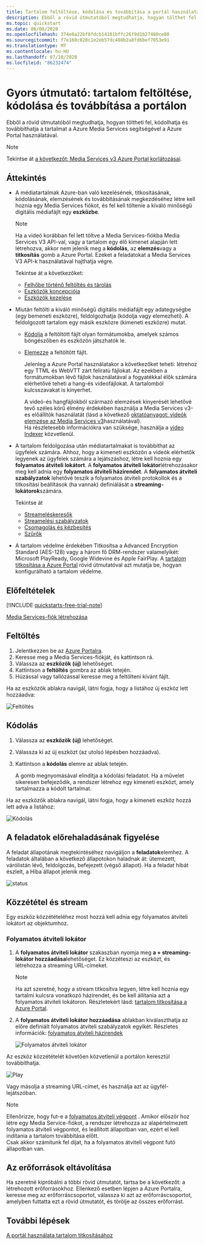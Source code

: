 ```yaml
---
title: Tartalom feltöltése, kódolása és továbbítása a portál használatával – Azure
description: Ebből a rövid útmutatóból megtudhatja, hogyan tölthet fel, kódolhat és továbbíthat tartalmakat Azure Media Services használatával a portálon.
ms.topic: quickstart
ms.date: 06/08/2020
ms.openlocfilehash: 374e8a22bf8fdcb14101bffc26f9d1b27480ce88
ms.sourcegitcommit: f7e160c820c1e2eb57dc480b2a8fd6bef7053e91
ms.translationtype: MT
ms.contentlocale: hu-HU
ms.lasthandoff: 07/10/2020
ms.locfileid: "86232474"
---
```

# <a name="quickstart-upload-encode-and-stream-content-with-portal"></a>Gyors útmutató: tartalom feltöltése, kódolása és továbbítása a portálon

Ebből a rövid útmutatóból megtudhatja, hogyan töltheti fel, kódolhatja és továbbíthatja a tartalmat a Azure Media Services segítségével a Azure Portal használatával.

> [!NOTE]
> Tekintse át [a következőt: Media Services v3 Azure Portal korlátozásai](frequently-asked-questions.md#what-are-the-azure-portal-limitations-for-media-services-v3).
  
## <a name="overview"></a>Áttekintés

* A médiatartalmak Azure-ban való kezelésének, titkosításának, kódolásának, elemzésének és továbbításának megkezdéséhez létre kell hoznia egy Media Services fiókot, és fel kell töltenie a kiváló minőségű digitális médiafájlt egy **eszközbe**. 
    
    > [!NOTE]
    > Ha a videó korábban fel lett töltve a Media Services-fiókba Media Services V3 API-val, vagy a tartalom egy élő kimenet alapján lett létrehozva, akkor nem jelenik meg a **kódolás**, az **elemzés**vagy a **titkosítás** gomb a Azure Portal. Ezeket a feladatokat a Media Services V3 API-k használatával hajthatja végre.

    Tekintse át a következőket: 

  * [Felhőbe történő feltöltés és tárolás](storage-account-concept.md)
  * [Eszközök koncepciója](assets-concept.md)
  * [Eszközök kezelése](manage-asset-concept.md)
* Miután feltölti a kiváló minőségű digitális médiafájlt egy adategységbe (egy bemeneti eszközre), feldolgozhatja (kódolja vagy elemezheti). A feldolgozott tartalom egy másik eszközre (kimeneti eszközre) mutat. 
    * [Kódolja](encoding-concept.md) a feltöltött fájlt olyan formátumokba, amelyek számos böngészőben és eszközön játszhatók le.
    * [Elemezze](analyzing-video-audio-files-concept.md) a feltöltött fájlt. 

        Jelenleg a Azure Portal használatakor a következőket teheti: létrehoz egy TTML és WebVTT zárt feliratú fájlokat. Az ezekben a formátumokban lévő fájlok használatával a fogyatékkal élők számára elérhetővé teheti a hang-és videofájlokat. A tartalomból kulcsszavakat is kinyerhet.

        A videó-és hangfájlokból származó elemzések kinyerését lehetővé tevő széles körű élmény érdekében használja a Media Services v3-es előállítók használatát (lásd a következő [oktatóanyagot: videók elemzése az Media Services v3](analyze-videos-tutorial-with-api.md)használatával). <br/>Ha részletesebb információkra van szüksége, használja a [video Indexer](https://docs.microsoft.com/azure/media-services/video-indexer/) közvetlenül.    
* A tartalom feldolgozása után médiatartalmakat is továbbíthat az ügyfelek számára. Ahhoz, hogy a kimeneti eszközön a videók elérhetők legyenek az ügyfelek számára a lejátszáshoz, létre kell hoznia egy **folyamatos átviteli lokátort**. A **folyamatos átviteli lokátor**létrehozásakor meg kell adnia egy **folyamatos átviteli házirendet**. A **folyamatos átviteli szabályzatok** lehetővé teszik a folyamatos átviteli protokollok és a titkosítási beállítások (ha vannak) definiálását a **streaming-lokátorok**számára.
    
    Tekintse át

    * [Streameléskeresők](streaming-locators-concept.md)
    * [Streamelési szabályzatok](streaming-policy-concept.md)
    * [Csomagolás és kézbesítés](dynamic-packaging-overview.md)
    * [Szűrők](filters-concept.md)
* A tartalom védelme érdekében Titkosítsa a Advanced Encryption Standard (AES-128) vagy a három fő DRM-rendszer valamelyikét: Microsoft PlayReady, Google Widevine és Apple FairPlay. A [tartalom titkosítása a Azure Portal](encrypt-content-quickstart.md) rövid útmutatóval azt mutatja be, hogyan konfigurálható a tartalom védelme.
        
## <a name="prerequisites"></a>Előfeltételek

[!INCLUDE [quickstarts-free-trial-note](../../../includes/quickstarts-free-trial-note.md)]

[Media Services-fiók létrehozása](create-account-howto.md#use-the-azure-portal)

## <a name="upload"></a>Feltöltés

1. Jelentkezzen be az [Azure Portalra](https://portal.azure.com/).
1. Keresse meg a Media Services-fiókját, és kattintson rá.
1. Válassza az **eszközök (új)** lehetőséget.
1. Kattintson a **feltöltés** gombra az ablak tetején. 
1. Húzással vagy tallózással keresse meg a feltölteni kívánt fájlt.

Ha az eszközök ablakra navigál, látni fogja, hogy a listához új eszköz lett hozzáadva:

![Feltöltés](./media/manage-assets-quickstart/upload.png)

## <a name="encode"></a>Kódolás

1. Válassza az **eszközök (új)** lehetőséget.
1. Válassza ki az új eszközt (az utolsó lépésben hozzáadva).
1. Kattintson a **kódolás** elemre az ablak tetején.

    A gomb megnyomásával elindítja a kódolási feladatot. Ha a művelet sikeresen befejeződik, a rendszer létrehoz egy kimeneti eszközt, amely tartalmazza a kódolt tartalmat.

Ha az eszközök ablakra navigál, látni fogja, hogy a kimeneti eszköz hozzá lett adva a listához:

![Kódolás](./media/manage-assets-quickstart/encode.png)

## <a name="monitor-the-job-progress"></a>A feladatok előrehaladásának figyelése

A feladat állapotának megtekintéséhez navigáljon a **feladatok**elemhez. A feladatok általában a következő állapotokon haladnak át: ütemezett, várólistán lévő, feldolgozás, befejezett (végső állapot). Ha a feladat hibát észlelt, a Hiba állapot jelenik meg.

![status](./media/manage-assets-quickstart/job-status.png)

## <a name="publish-and-stream"></a>Közzététel és stream

Egy eszköz közzétételéhez most hozzá kell adnia egy folyamatos átviteli lokátort az objektumhoz.

### <a name="streaming-locator"></a>Folyamatos átviteli lokátor 

1. A **folyamatos átviteli lokátor** szakaszban nyomja meg **a + streaming-lokátor hozzáadása**lehetőséget.
    Ez közzéteszi az eszközt, és létrehozza a streaming URL-címeket.

    > [!NOTE]
    > Ha azt szeretné, hogy a stream titkosítva legyen, létre kell hoznia egy tartalmi kulcsra vonatkozó házirendet, és be kell állítania azt a folyamatos átviteli lokátoron. Részletekért lásd: [tartalom titkosítása a Azure Portal](encrypt-content-quickstart.md).
1. A **folyamatos átviteli lokátor hozzáadása** ablakban kiválaszthatja az előre definiált folyamatos átviteli szabályzatok egyikét. Részletes információk: [folyamatos átviteli házirendek](streaming-policy-concept.md)

    ![Folyamatos átviteli lokátor](./media/manage-assets-quickstart/streaming-locator.png)

Az eszköz közzétételét követően közvetlenül a portálon keresztül továbbíthatja. 

![Play](./media/manage-assets-quickstart/publish.png)

Vagy másolja a streaming URL-címet, és használja azt az ügyfél-lejátszóban.

> [!NOTE]
> Ellenőrizze, hogy fut-e a [folyamatos átviteli végpont](streaming-endpoint-concept.md) . Amikor először hoz létre egy Media Service-fiókot, a rendszer létrehozza az alapértelmezett folyamatos átviteli végpontot, és leállított állapotban van, ezért el kell indítania a tartalom továbbítása előtt.<br/>Csak akkor számítunk fel díjat, ha a folyamatos átviteli végpont futó állapotban van.

## <a name="cleanup-resources"></a>Az erőforrások eltávolítása

Ha szeretné kipróbálni a többi rövid útmutatót, tartsa be a következőt: a létrehozott erőforrásokhoz. Ellenkező esetben lépjen a Azure Portalra, keresse meg az erőforráscsoportot, válassza ki azt az erőforráscsoportot, amelyben futtatta ezt a rövid útmutatót, és törölje az összes erőforrást.

## <a name="next-steps"></a>További lépések

[A portál használata tartalom titkosításához](encrypt-content-quickstart.md)
